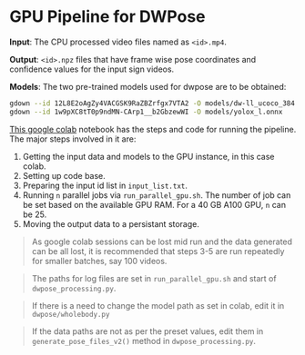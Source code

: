 # GPU Pipeline for DWPose

**Input**: The CPU processed video files named as `<id>.mp4`.

**Output**: `<id>.npz` files that have frame wise pose coordinates and confidence values for the input sign videos. 

**Models**: The two pre-trained models used for dwpose are to be obtained:
```bash
gdown --id 12L8E2oAgZy4VACGSK9RaZBZrfgx7VTA2 -O models/dw-ll_ucoco_384.onnx
gdown --id 1w9pXC8tT0p9ndMN-CArp1__b2GbzewWI -O models/yolox_l.onnx
```


[This google colab](./ISL_Dataset_DWPose_run.ipynb) notebook has the steps and code for running the pipeline. The major steps involved in it are:

1. Getting the input data and models to the GPU instance, in this case colab.
2. Setting up code base.
3. Preparing the input id list in `input_list.txt`.
4. Running `n` parallel jobs via `run_parallel_gpu.sh`. The number of job can be set based on the available GPU RAM. For a 40 GB A100 GPU, `n` can be 25.
5. Moving the output data to a persistant storage.

> As google colab sessions can be lost mid run and the data generated can be all lost, it is recommended that steps 3-5 are run repeatedly for smaller batches, say 100 videos.


> The paths for log files are set in `run_parallel_gpu.sh` and start of `dwpose_processing.py`.

> If there is a need to change the model path as set in colab, edit it in `dwpose/wholebody.py`

> If the data paths are not as per the preset values, edit them in `generate_pose_files_v2()` method in `dwpose_processing.py`.
